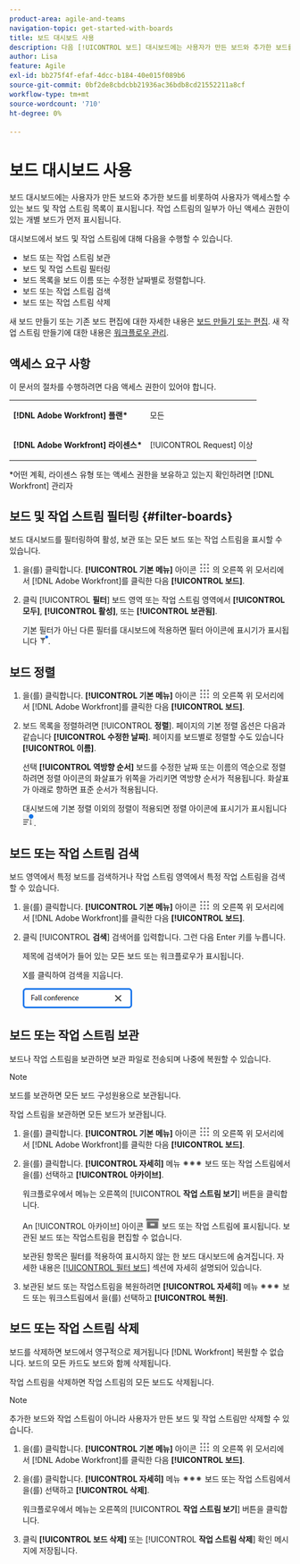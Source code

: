 ```yaml
---
product-area: agile-and-teams
navigation-topic: get-started-with-boards
title: 보드 대시보드 사용
description: 다음 [!UICONTROL 보드] 대시보드에는 사용자가 만든 보드와 추가한 보드를 비롯하여 액세스 권한이 있는 보드 목록이 표시됩니다.
author: Lisa
feature: Agile
exl-id: bb275f4f-efaf-4dcc-b184-40e015f089b6
source-git-commit: 0bf2de8cbdcbb21936ac36bdb8cd21552211a8cf
workflow-type: tm+mt
source-wordcount: '710'
ht-degree: 0%

---
```


# 보드 대시보드 사용

보드 대시보드에는 사용자가 만든 보드와 추가한 보드를 비롯하여 사용자가 액세스할 수 있는 보드 및 작업 스트림 목록이 표시됩니다. 작업 스트림의 일부가 아닌 액세스 권한이 있는 개별 보드가 먼저 표시됩니다.

대시보드에서 보드 및 작업 스트림에 대해 다음을 수행할 수 있습니다.

* 보드 또는 작업 스트림 보관
* 보드 및 작업 스트림 필터링
* 보드 목록을 보드 이름 또는 수정한 날짜별로 정렬합니다.
* 보드 또는 작업 스트림 검색
* 보드 또는 작업 스트림 삭제

새 보드 만들기 또는 기존 보드 편집에 대한 자세한 내용은 [보드 만들기 또는 편집](../../agile/get-started-with-boards/create-edit-board.md). 새 작업 스트림 만들기에 대한 내용은 [워크플로우 관리](/help/quicksilver/agile/use-boards-agile-planning-tools/manage-collections.md).

## 액세스 요구 사항

이 문서의 절차를 수행하려면 다음 액세스 권한이 있어야 합니다.

<table style="table-layout:auto"> 
 <col> 
 <col> 
 <tbody> 
  <tr> 
   <td role="rowheader"><strong>[!DNL Adobe Workfront] 플랜*</strong></td> 
   <td> <p>모든</p> </td> 
  </tr> 
  <tr> 
   <td role="rowheader"><strong>[!DNL Adobe Workfront] 라이센스*</strong></td> 
   <td> <p>[!UICONTROL Request] 이상</p> </td> 
  </tr> 
 </tbody> 
</table>

&#42;어떤 계획, 라이센스 유형 또는 액세스 권한을 보유하고 있는지 확인하려면 [!DNL Workfront] 관리자

## 보드 및 작업 스트림 필터링 {#filter-boards}

보드 대시보드를 필터링하여 활성, 보관 또는 모든 보드 또는 작업 스트림을 표시할 수 있습니다.

1. 을(를) 클릭합니다. **[!UICONTROL 기본 메뉴]** 아이콘 ![](assets/main-menu-icon.png) 의 오른쪽 위 모서리에서 [!DNL Adobe Workfront]를 클릭한 다음 **[!UICONTROL 보드]**.
1. 클릭 [!UICONTROL **필터**] 보드 영역 또는 작업 스트림 영역에서 **[!UICONTROL 모두]**, **[!UICONTROL 활성]**, 또는 **[!UICONTROL 보관됨]**.

   기본 필터가 아닌 다른 필터를 대시보드에 적용하면 필터 아이콘에 표시기가 표시됩니다 ![대시보드에 적용된 필터](assets/boards-filterapplied-30x30.png).

## 보드 정렬

1. 을(를) 클릭합니다. **[!UICONTROL 기본 메뉴]** 아이콘 ![](assets/main-menu-icon.png) 의 오른쪽 위 모서리에서 [!DNL Adobe Workfront]를 클릭한 다음 **[!UICONTROL 보드]**.
1. 보드 목록을 정렬하려면 [!UICONTROL **정렬**]. 페이지의 기본 정렬 옵션은 다음과 같습니다 **[!UICONTROL 수정한 날짜]**. 페이지를 보드별로 정렬할 수도 있습니다 **[!UICONTROL 이름]**.

   선택 **[!UICONTROL 역방향 순서]** 보드를 수정한 날짜 또는 이름의 역순으로 정렬하려면 정렬 아이콘의 화살표가 위쪽을 가리키면 역방향 순서가 적용됩니다. 화살표가 아래로 향하면 표준 순서가 적용됩니다.

   대시보드에 기본 정렬 이외의 정렬이 적용되면 정렬 아이콘에 표시기가 표시됩니다 ![정렬 적용됨](assets/sort-applied-boards.png).

## 보드 또는 작업 스트림 검색

보드 영역에서 특정 보드를 검색하거나 작업 스트림 영역에서 특정 작업 스트림을 검색할 수 있습니다.

1. 을(를) 클릭합니다. **[!UICONTROL 기본 메뉴]** 아이콘 ![](assets/main-menu-icon.png) 의 오른쪽 위 모서리에서 [!DNL Adobe Workfront]를 클릭한 다음 **[!UICONTROL 보드]**.
1. 클릭 [!UICONTROL **검색**] 검색어를 입력합니다. 그런 다음 Enter 키를 누릅니다.

   제목에 검색어가 들어 있는 모든 보드 또는 워크플로우가 표시됩니다.

   X를 클릭하여 검색을 지웁니다.

   ![대시보드에서 보드 검색](assets/boards-searchbox.png)

## 보드 또는 작업 스트림 보관

보드나 작업 스트림을 보관하면 보관 파일로 전송되며 나중에 복원할 수 있습니다.

>[!NOTE]
>
>보드를 보관하면 모든 보드 구성원용으로 보관됩니다.
>
>작업 스트림을 보관하면 모든 보드가 보관됩니다.

1. 을(를) 클릭합니다. **[!UICONTROL 기본 메뉴]** 아이콘 ![](assets/main-menu-icon.png) 의 오른쪽 위 모서리에서 [!DNL Adobe Workfront]를 클릭한 다음 **[!UICONTROL 보드]**.
1. 을(를) 클릭합니다. **[!UICONTROL 자세히]** 메뉴 ![추가 메뉴](assets/more-icon-spectrum.png) 보드 또는 작업 스트림에서 을(를) 선택하고 **[!UICONTROL 아카이브]**.

   워크플로우에서 메뉴는 오른쪽의 [!UICONTROL **작업 스트림 보기**] 버튼을 클릭합니다.

   An [!UICONTROL 아카이브] 아이콘 ![아카이브](assets/archive-icon-spectrum-25x20.png) 보드 또는 작업 스트림에 표시됩니다. 보관된 보드 또는 작업스트림을 편집할 수 없습니다.

   보관된 항목은 필터를 적용하여 표시하지 않는 한 보드 대시보드에 숨겨집니다. 자세한 내용은 [[!UICONTROL 필터 보드]](#filter-boards) 섹션에 자세히 설명되어 있습니다.

1. 보관된 보드 또는 작업스트림을 복원하려면 **[!UICONTROL 자세히]** 메뉴 ![추가 메뉴 아이콘](assets/more-icon-spectrum.png) 보드 또는 워크스트림에서 을(를) 선택하고 **[!UICONTROL 복원]**.

## 보드 또는 작업 스트림 삭제

보드를 삭제하면 보드에서 영구적으로 제거됩니다 [!DNL Workfront] 복원할 수 없습니다. 보드의 모든 카드도 보드와 함께 삭제됩니다.

작업 스트림을 삭제하면 작업 스트림의 모든 보드도 삭제됩니다.

>[!NOTE]
>
>추가한 보드와 작업 스트림이 아니라 사용자가 만든 보드 및 작업 스트림만 삭제할 수 있습니다.

1. 을(를) 클릭합니다. **[!UICONTROL 기본 메뉴]** 아이콘 ![](assets/main-menu-icon.png) 의 오른쪽 위 모서리에서 [!DNL Adobe Workfront]를 클릭한 다음 **[!UICONTROL 보드]**.
1. 을(를) 클릭합니다. **[!UICONTROL 자세히]** 메뉴 ![[!UICONTROL 추가 메뉴]](assets/more-icon-spectrum.png) 보드 또는 작업 스트림에서 을(를) 선택하고 **[!UICONTROL 삭제]**.

   워크플로우에서 메뉴는 오른쪽의 [!UICONTROL **작업 스트림 보기**] 버튼을 클릭합니다.

1. 클릭 **[!UICONTROL 보드 삭제]** 또는 [!UICONTROL **작업 스트림 삭제**] 확인 메시지에 저장됩니다.

<!-- ## Move a board to a workstream

You can move a standalone board into a workstream, or move a board from one workstream to another workstream.

>[!NOTE]
>
>You can only move boards that you created, not boards that you were added to.

1. Click the **[!UICONTROL Main Menu]** icon ![](assets/main-menu-icon.png) in the upper-right corner of [!DNL Adobe Workfront], then click **[!UICONTROL Boards]**.
1. Click the **[!UICONTROL More]** menu ![[!UICONTROL More menu]](assets/more-icon-spectrum.png) on the board, and select [!UICONTROL **Move to workstream**].
1. Select which workstream to add the board to, and click [!UICONTROL **Move**].

   The board is moved into the workstream and no longer appears in the [!UICONTROL Boards] area.
   If you have not created a workstream yet, you are prompted to create one to move the board into.
-->
